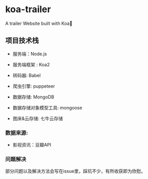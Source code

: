 # koa-trailer
A trailer Website built with Koa:rocket:



## 项目技术栈

- 服务端：Node.js

- 服务端框架 : Koa2
- 转码器: Babel
- 爬虫引擎: puppeteer 
- 数据存储: MongoDB
- 数据存储对象模型工具: mongoose
- 图床&云存储: 七牛云存储

### 数据来源:

- 影视资讯：豆瓣API



### 问题解决

部分问题以及解决方法会写在issue里，踩坑不少，有所收获即为欣慰。









